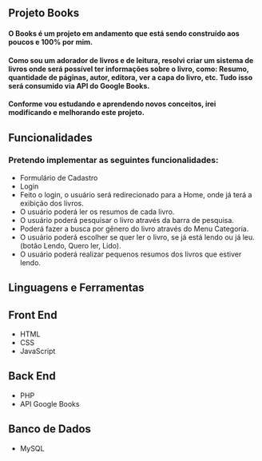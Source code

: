 ## Projeto Books

#### O Books é um projeto em andamento que está sendo construído aos poucos e 100% por mim. 
#### Como sou um adorador de livros e de leitura, resolvi criar um sistema de livros onde será possível ter informações sobre o livro, como: Resumo, quantidade de páginas, autor, editora, ver a capa do livro, etc. Tudo isso será consumido via API do Google Books.
#### Conforme vou estudando e aprendendo novos conceitos, irei modificando e melhorando este projeto. 


## Funcionalidades

### Pretendo implementar as seguintes funcionalidades:

* Formulário de Cadastro
* Login
* Feito o login, o usuário será redirecionado para a Home, onde já terá a exibição dos livros.
* O usuário poderá ler os resumos de cada livro.
* O usuário poderá pesquisar o livro através da barra de pesquisa.
* Poderá fazer a busca por gênero do livro através do Menu Categoria.
* O usuário poderá escolher se quer ler o livro, se já está lendo ou já leu. (botão Lendo, Quero ler, Lido).
* O usuário poderá realizar pequenos resumos dos livros que estiver lendo.


## Linguagens e Ferramentas

## Front End

* HTML
* CSS
* JavaScript

## Back End

* PHP 
* API Google Books

## Banco de Dados

* MySQL
